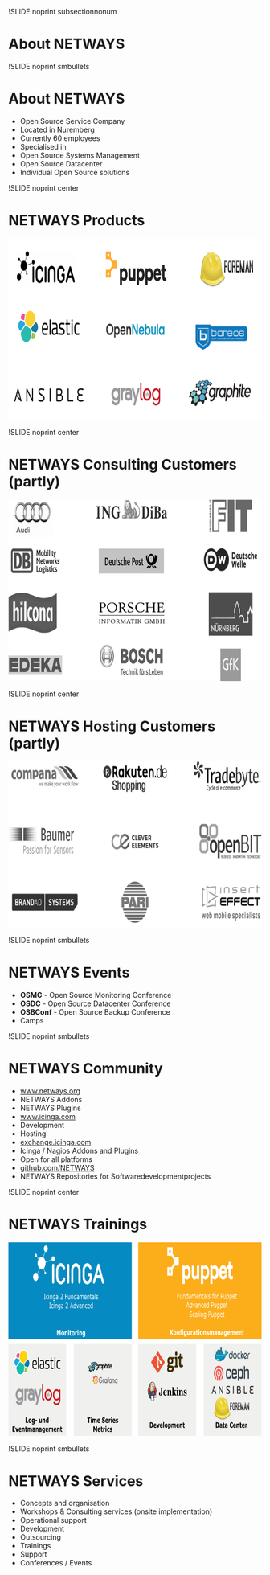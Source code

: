 !SLIDE noprint subsectionnonum
# About NETWAYS


!SLIDE noprint smbullets
# About  NETWAYS

* Open Source Service Company
* Located in Nuremberg
* Currently 60 employees
* Specialised in
 * Open Source Systems Management
 * Open Source Datacenter
* Individual Open Source solutions


!SLIDE noprint center
# NETWAYS Products

<center><img src="../../_images/netways/NETWAYS_Products.png" style="width:800px;height:360px;" alt="NETWAYS Products"/></center>


!SLIDE noprint center
# NETWAYS Consulting Customers (partly)

<center><img src="../../_images/netways/NETWAYS_Customers_Consulting.png" style="width:800px;height:361px;" alt="NETWAYS Technologies"/></center>


!SLIDE noprint center
# NETWAYS Hosting Customers (partly)

<center><img src="../../_images/netways/NETWAYS_Customers_Hosting.png" style="width:800px;height:330px;" alt="NETWAYS Technologies"/></center>


!SLIDE noprint smbullets
# NETWAYS Events

* **OSMC** - Open Source Monitoring Conference
* **OSDC** - Open Source Datacenter Conference
* **OSBConf** - Open Source Backup Conference
* Camps


!SLIDE noprint smbullets
# NETWAYS Community

* <a href="http://www.netways.org">www.netways.org</a>
 * NETWAYS Addons
 * NETWAYS Plugins
* <a href="https://www.icinga.com">www.icinga.com</a>
 * Development
 * Hosting
* <a href="https://exchange.icinga.com">exchange.icinga.com</a>
 * Icinga / Nagios Addons and Plugins
 * Open for all platforms 
* <a href="https://github.com/NETWAYS">github.com/NETWAYS</a>
 * NETWAYS Repositories for Softwaredevelopmentprojects


!SLIDE noprint center
# NETWAYS Trainings

<center><img src="../../_images/netways/NETWAYS_Trainings.png" style="width:800px;height:385px;" alt="NETWAYS Trainings"/></center>


!SLIDE noprint smbullets
# NETWAYS Services

* Concepts and organisation
* Workshops & Consulting services (onsite implementation)
* Operational support
* Development
* Outsourcing
* Trainings
* Support
* Conferences / Events
